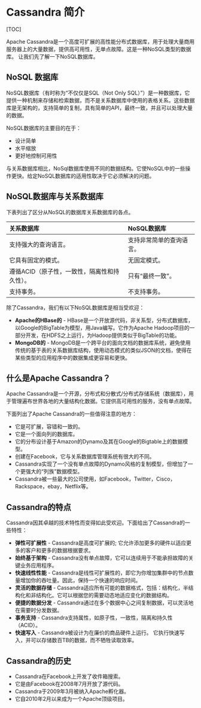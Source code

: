 # Cassandra 简介

[TOC]

Apache Cassandra是一个高度可扩展的高性能分布式数据库，用于处理大量商用服务器上的大量数据，提供高可用性，无单点故障。这是一种NoSQL类型的数据库。 让我们先了解一下NoSQL数据库。

## NoSQL 数据库

NoSQL数据库（有时称为“不仅仅是SQL（Not Only SQL）”）是一种数据库，它提供一种机制来存储和检索数据，而不是关系数据库中使用的表格关系。这些数据库是无架构的，支持简单的复制，具有简单的API，最终一致，并且可以处理大量的数据。

NoSQL数据库的主要目的在于：

- 设计简单
- 水平缩放
- 更好地控制可用性

与关系数据库相比，NoSql数据库使用不同的数据结构。它使NoSQL中的一些操作更快。给定NoSQL数据库的适用性取决于它必须解决的问题。

## NoSQL数据库与关系数据库

下表列出了区分从NoSQL的数据库关系数据库的各点。

| 关系数据库                                   | NoSQL数据库              |
| :------------------------------------------- | :----------------------- |
| 支持强大的查询语言。                         | 支持非常简单的查询语言。 |
| 它具有固定的模式。                           | 无固定模式。             |
| 遵循ACID（原子性，一致性，隔离性和持久性）。 | 只有“最终一致”。         |
| 支持事务。                                   | 不支持事务。             |

除了Cassandra，我们有以下NoSQL数据库是相当受欢迎：

- **Apache的HBase的** - HBase是一个开放源代码，非关系型，分布式数据库，以Google的BigTable为模型，用Java编写。它作为Apache Hadoop项目的一部分开发，在HDFS之上运行，为Hadoop提供类似于BigTable的功能。
- **MongoDB的** - MongoDB是一个跨平台的面向文档的数据库系统，避免使用传统的基于表的关系数据库结构，使用动态模式的类似JSON的文档，使得在某些类型的应用程序中的数据集成更容易和更快。

## 什么是Apache Cassandra？

Apache Cassandra是一个开源，分布式和分散式/分布式存储系统（数据库），用于管理遍布世界各地的大量结构化数据。它提供高可用性的服务，没有单点故障。

下面列出了Apache Cassandra的一些值得注意的地方：

- 它是可扩展，容错和一致的。
- 它是一个面向列的数据库。
- 它的分布设计基于Amazon的Dynamo及其在Google的Bigtable上的数据模型。
- 创建在Facebook，它与关系数据库管理系统有很大的不同。
- Cassandra实现了一个没有单点故障的Dynamo风格的复制模型，但增加了一个更强大的“列族”数据模型。
- Cassandra被一些最大的公司使用，如Facebook，Twitter，Cisco，Rackspace，ebay，Netflix等。

## 

## Cassandra的特点

Cassandra因其卓越的技术特性而变得如此受欢迎。下面给出了Cassandra的一些特性：

- **弹性可扩展性** - Cassandra是高度可扩展的; 它允许添加更多的硬件以适应更多的客户和更多的数据根据要求。
- **始终基于架构** - Cassandra没有单点故障，它可以连续用于不能承担故障的关键业务应用程序。
- **快速线性性能** - Cassandra是线性可扩展性的，即它为你增加集群中的节点数量增加你的吞吐量。因此，保持一个快速的响应时间。
- **灵活的数据存储** - Cassandra适应所有可能的数据格式，包括：结构化，半结构化和非结构化。它可以根据您的需要动态地适应变化的数据结构。
- **便捷的数据分发** - Cassandra通过在多个数据中心之间复制数据，可以灵活地在需要时分发数据。
- **事务支持** - Cassandra支持属性，如原子性，一致性，隔离和持久性（ACID）。
- **快速写入** - Cassandra被设计为在廉价的商品硬件上运行。 它执行快速写入，并可以存储数百TB的数据，而不牺牲读取效率。

## 

## Cassandra的历史

- Cassandra在Facebook上开发了收件箱搜索。
- 它是由Facebook在2008年7月开放了源代码。
- Cassandra于2009年3月被纳入Apache孵化器。
- 它自2010年2月以来成为一个Apache顶级项目。